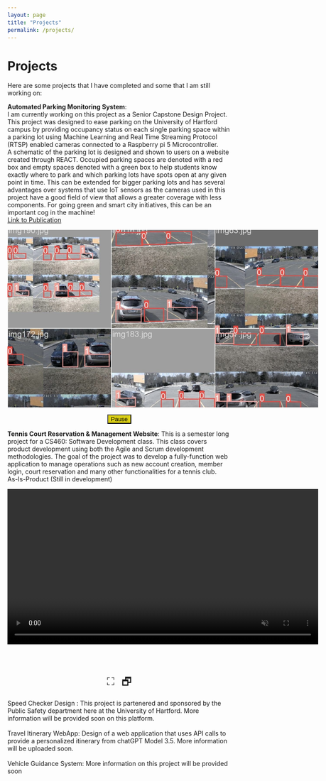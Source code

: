 ```yaml
---
layout: page
title: "Projects"
permalink: /projects/
---
```


# Projects

Here are some projects that I have completed and some that I am still working on:

**Automated Parking Monitoring System**: <br>
I am currently working on this project as a Senior Capstone Design Project. This project was designed to ease parking on the University of Hartford campus by providing occupancy status on each single parking space within a parking lot using Machine Learning and Real Time Streaming Protocol (RTSP) enabled cameras connected to a Raspberry pi 5 Microcontroller. <br>
A schematic of the parking lot is designed and shown to users on a website created through REACT. Occupied parking spaces are denoted with a red box and empty spaces denoted with a green box to help students know exactly where to park and which parking lots have spots open at any given point in time. This can be extended for bigger parking lots and has several advantages over systems that use IoT sensors as the cameras used in this project have a good field of view that allows a greater coverage with less components. 
For going green and smart city initiatives, this can be an important cog in the machine!<br>
[Link to Publication](https://spie.org/defense-commercial-sensing/presentation/Real-time-parking-lot-monitoring-for-smart-cities--a/13465-61)


<!-- Carousel container -->
<div class = "carousel" >
    <img src="/assets/images/image1.jpg" alt="Pic1" class="active"/>
    <img src="/assets/images/image2.png" alt ="Pic2" />
    <img src="/assets/images/image3.jpg" alt ="Pic3" />
</div>

<!-- Button to play/pause picture -->
<button id="carousel-button" onclick="togglePause()"> Pause </button>

<!-- Inlines CSS for styling the carousel -->
<style>
.carousel{
    width: 700px;
    height: 400px;
    position: relative;
    margin-bottom: 1rem;
}
.carousel img{
    position: absolute;
    display: none;
    width: 100%;
    height: 100%;
    object-fit: cover;
}
.carousel img.active{
    display: block;
}
#carousel-button {
    display: block;
    margin: 0 auto;
    background-color: #d9ce15;
}
</style>

<!-- Inline js code to create carousel cycling -->
<script> 
    const images = document.querySelectorAll('.carousel img')
    let currentIndex = 0;
    let isPaused = false;
    const displayInterval = 3000;
    const button = document.getElementById('carousel-button');

    //Auto advance every display interval
    let interval = setInterval(nextImage, displayInterval);

    function nextImage() {
        if (isPaused) return;
        images[currentIndex].classList.remove('active');
        currentIndex = (currentIndex + 1) % images.length;
        images[currentIndex].classList.add('active');
    }

    function togglePause() {
        isPaused = !isPaused;
        button.textContent = isPaused ? 'Play' : 'Pause';
    }
</script>

**Tennis Court Reservation & Management Website**: This is a semester long project for a CS460: Software Development class. This class covers product development using both the Agile and Scrum development methodologies. The goal of the project was to develop a fully-function web application to manage operations such as new account creation, member login, court reservation and many other functionalities for a tennis club. <br>
<t> As-Is-Product (Still in development)

<!-- Video import container -->
<div class = "video">
    <video src="/assets/videos/video1.mp4" autoplay loop muted playsinline> </video>
</div>

<div class="video-controls" style="text-align: center; margin-top: 1rem; ">
    <span id="fullscreen-icon" onclick="openFullscreen()" style="cursor:pointer; font-size: 24px; margin-right:10px; " > ⛶ </span>
    <span id="minimize-icon" onclick="closeFullscreen()" style="cursor:pointer; font-size: 24px; "> 🗗 </span>
</div>

<!-- Styling for video -->
<style>
.video {
    width: 700px;
    height: 400px;
    position: relative;
    margin-bottom: 1rem;
}
.video video {
    width: 100%;
    height: 100%
    object-fit: contain;
}
</style>

<!-- JS for fullscreen and minimize functionality-->
<script> 
    var videoContainer = document.querySelector('.video')

    function openFullscreen() {
        if (videoContainer.requestFullscreen) {
            videoContainer.requestFullscreen();
        }
        else if (videoContainer.mozRequestFullScreen) { /* Firefox */
            videoContainer.mozRequestFullScreen();
        }
        else if (videoContainer.webkitRequestFullscreen) { /* Chrome, Safari, Opera */
            videoContainer.webkitRequestFullscreen();
        }
        else if (videoContainer.msRequestFullscreen) { /* MS Edge */
            videoContainer.msRequestFullscreen();
        }
    }

    function closeFullscreen() {
        if (document.exitFullscreen) {
            document.exitFullscreen();
        }
        else if (document.mozCancelFullScreen) { /* Firefox */
            document.mozCancelFullScreen();
        } 
        else if (document.webkitExitFullscreen) { /* Chrome, Safari and Opera */
            document.webkitExitFullscreen();
        } 
        else if (document.msExitFullscreen) { /* IE/Edge */
            document.msExitFullscreen();
        }
    }
</script>

<br>
Speed Checker Design :
This project is partenered and sponsored by the Public Safety department here at the University of Hartford. More information will be provided soon on this platform. <br>

<br>
Travel Itinerary WebApp: Design of a web application that uses API calls to provide a personalized itinerary from chatGPT Model 3.5. More information will be uploaded soon.<br>

<br>
Vehicle Guidance System: More information on this project will be provided soon



